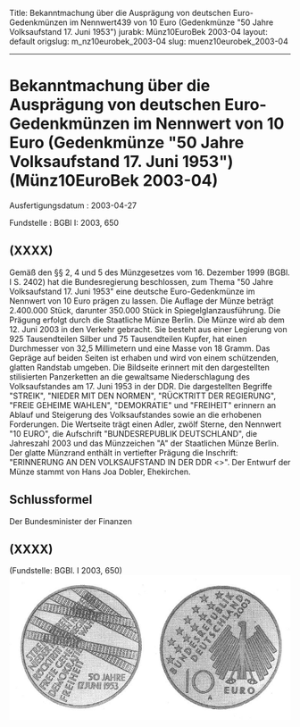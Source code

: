 Title: Bekanntmachung über die Ausprägung von deutschen Euro-Gedenkmünzen im Nennwert439
  von 10 Euro (Gedenkmünze "50 Jahre Volksaufstand 17. Juni 1953")
jurabk: Münz10EuroBek 2003-04
layout: default
origslug: m_nz10eurobek_2003-04
slug: muenz10eurobek_2003-04

---

# Bekanntmachung über die Ausprägung von deutschen Euro-Gedenkmünzen im Nennwert von 10 Euro (Gedenkmünze "50 Jahre Volksaufstand 17. Juni 1953") (Münz10EuroBek 2003-04)

Ausfertigungsdatum
:   2003-04-27

Fundstelle
:   BGBl I: 2003, 650



## (XXXX)

Gemäß den §§ 2, 4 und 5 des Münzgesetzes vom 16. Dezember 1999 (BGBl.
I S. 2402) hat die Bundesregierung beschlossen, zum Thema "50 Jahre
Volksaufstand 17. Juni 1953" eine deutsche Euro-Gedenkmünze im
Nennwert von 10 Euro prägen zu lassen.
Die Auflage der Münze beträgt 2.400.000 Stück, darunter 350.000 Stück
in Spiegelglanzausführung. Die Prägung erfolgt durch die Staatliche
Münze Berlin. Die Münze wird ab dem 12. Juni 2003 in den Verkehr
gebracht. Sie besteht aus einer Legierung von 925 Tausendteilen Silber
und 75 Tausendteilen Kupfer, hat einen Durchmesser von 32,5
Millimetern und eine Masse von 18 Gramm. Das Gepräge auf beiden Seiten
ist erhaben und wird von einem schützenden, glatten Randstab umgeben.
Die Bildseite erinnert mit den dargestellten stilisierten Panzerketten
an die gewaltsame Niederschlagung des Volksaufstandes am 17. Juni 1953
in der DDR. Die dargestellten Begriffe "STREIK", "NIEDER MIT DEN
NORMEN", "RÜCKTRITT DER REGIERUNG", "FREIE GEHEIME WAHLEN",
"DEMOKRATIE" und "FREIHEIT" erinnern an Ablauf und Steigerung des
Volksaufstandes sowie an die erhobenen Forderungen.
Die Wertseite trägt einen Adler, zwölf Sterne, den Nennwert "10 EURO",
die Aufschrift "BUNDESREPUBLIK DEUTSCHLAND", die Jahreszahl 2003 und
das Münzzeichen "A" der Staatlichen Münze Berlin.
Der glatte Münzrand enthält in vertiefter Prägung die Inschrift:
"ERINNERUNG AN DEN VOLKSAUFSTAND IN DER DDR
<>".
Der Entwurf der Münze stammt von Hans Joa Dobler, Ehekirchen.


## Schlussformel

Der Bundesminister der Finanzen


## (XXXX)

(Fundstelle: BGBl. I 2003, 650)
![bgbl1_2003_j0650_0010.jpg](bgbl1_2003_j0650_0010.jpg)
